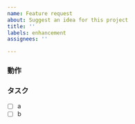 ```yaml
---
name: Feature request
about: Suggest an idea for this project
title: ''
labels: enhancement
assignees: ''

---
```


### 動作


### タスク
- [ ] a
- [ ] b
